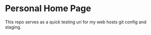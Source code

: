 # Personal Home Page

This repo serves as a quick testing uri for my web hosts git config and staging. 
